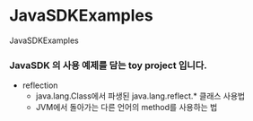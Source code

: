 # JavaSDKExamples
JavaSDKExamples

### JavaSDK 의 사용 예제를 담는 toy project 입니다. 
- reflection
  - java.lang.Class에서 파생된 java.lang.reflect.* 클래스 사용법
  - JVM에서 돌아가는 다른 언어의 method를 사용하는 법
 

